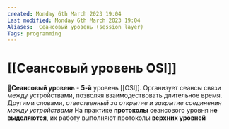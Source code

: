 ```yaml
---
created: Monday 6th March 2023 19:04
Last modified: Monday 6th March 2023 19:04
Aliases:  Сеансовый уровень (session layer)
Tags: programming
---
```


# [[Сеансовый уровень OSI]]

📌**Cеансовый уровень** - **5-й** уровень [[OSI]]. Организует сеансы связи между устройствами, позволяя взаимодествовать длительное время. Другими словами, *отвественный за открытие и закрытие соединения между устройствами*
На практике **протоколы** сеансового уровня **не выделяются**, их работу выполняют протоколы **верхних уровней** 


